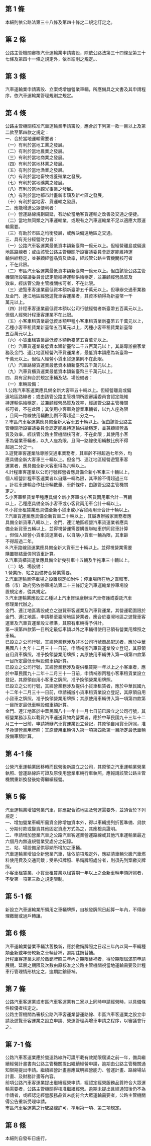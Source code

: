 第 1 條
-------
本細則依公路法第三十八條及第四十條之二規定訂定之。

第 2 條
-------
公路主管機關審核汽車運輸業申請籌設，除依公路法第三十四條至第三十  
七條及第四十一條之規定外，依本細則之規定。、

第 3 條
-------
汽車運輸業申請籌設、立案或增加營業車輛，所應備具之文書及其申請程  
序，依汽車運輸業管理規則之規定。　　　　

第 4 條
-------
公路主管機關核准汽車運輸業申請籌設，應合於下列第一款一目以上及第  
二款至第四款之規定：  
一、合於當地運輸需要者：  
（一）有利於當地工業之發展。  
（二）有利於當地農業之發展。  
（三）有利於當地商業之發展。  
（四）有利於當地林業之發展。  
（五）有利於當地漁業之發展。  
（六）有利於當地畜牧或養殖業之發展。  
（七）有利於當地礦業之發展。  
（八）有利於當地觀光事業之發展。  
（九）有利於當地都市計畫新市鎮及新社區之發展。  
（十）有利於當地客、貨運輸之發展。  
二、應能增進公眾便利者：  
（一）營運路線規劃周延，有助於當地客貨運輸之改善及交通之便捷。  
（二）當地無同類之汽車運輸業，或現有之汽車運輸業不足以適應大眾運  
      輸需要。  
（三）有助於市區之均衡發展，或解決偏遠地區之交通。  
三、具有充分經營財力者：  
（一）公路汽車客運業最低資本額新臺幣一億元以上。但經營離島或偏遠  
      地區路線者；或由該管公路主管機關所設審議委員會認定能維持運  
      輸供給穩定，並兼顧經營品質及效率，經該管公路主管機關核可者  
      ，不在此限。  
（二）市區汽車客運業最低資本額新臺幣一億元以上。但由該管公路主管  
      機關所設審議委員會認定能維持運輸供給穩定，並兼顧經營品質及  
      效率，經該管公路主管機關核可者，不在此限。  
（三）遊覽車客運業最低資本額新臺幣五千萬元以上。但專辦交通車業務  
      及金門、連江地區經營遊覽車客運業者，其資本額得為新臺幣一千  
      萬元以上。  
（四）計程車客運業最低資本額以公司行號經營者新臺幣五百萬元以上。  
      但個人經營計程車客運業不在此限。  
（五）小客車租賃業最低資本額甲種小客車租賃業新臺幣五千萬元以上，  
      乙種小客車租賃業新臺幣五百萬元以上，丙種小客車租賃業新臺幣  
      五百萬元以上。  
（六）小貨車租賃業最低資本額新臺幣五百萬元以上。  
（七）汽車貨運業最低資本額新臺幣二千五百萬元以上，其屬專辦搬家業  
      務及金門、連江地區經營汽車貨運業者，最低資本額應為新臺幣一  
      千萬元以上。但個人經營小貨車貨運業則不在此限。  
（八）汽車路線貨運業最低資本額新臺幣五千萬元以上。  
（九）汽車貨櫃貨運業最低資本額新臺幣三千萬元以上。  
四、具有足夠合於規定車輛及站、場設備者：  
（一）車輛設備：  
      1.公路汽車客運業應具備全新大客車五十輛以上。但經營離島或偏  
        遠地區路線者；或由該管公路主管機關所設審議委員會認定能維  
        持運輸供給穩定，並兼顧經營品質及效率，經該管公路主管機關  
        核可者，不在此限；其使用小客車為營業車輛者，以九人座為限  
        ，且同一路線使用輛數比例不得超過二分之一。  
      2.市區汽車客運業應具備全新大客車五十輛以上。但由該管公路主  
        管機關所設審議委員會認定能維持運輸供給穩定，並兼顧經營品  
        質及效率，經該管公路主管機關核可者，不在此限；其使用小客  
        車為營業車輛者，以九人座為限，且同一路線使用輛數比例不得  
        超過二分之一。  
      3.遊覽車客運業除專辦交通車業務者，其車齡不得超過七年外，均  
        應具備全新大客車三十輛以上。但金門、連江地區經營遊覽車客  
        運業者，應具備全新大客車得為六輛以上。  
      4.計程車客運業以公司行號經營者應具備全新小客車三十輛以上，  
        個人經營計程車客運業者以自購一輛為限，其車齡不得超過三年  
        。計程車運輸合作社車輛數量、車齡條件，由該管公路主管機關  
        定之。  
      5.小客車租賃業甲種應具備全新小客車或小客貨兩用車合計一百輛  
        以上，乙種應具備全新小客車或小客貨兩用車合計十輛以上。  
      6.小貨車租賃業應具備全新小貨車或小客貨兩用車合計十輛以上。  
      7.汽車貨運業應具備全新貨車二十輛以上，其屬專辦搬家業務者應  
        具備全新貨車八輛以上，金門、連江地區經營汽車貨運業者應具  
        備全新貨車五輛以上，並得視營運需要購置聯結車併同貨車計算  
        。但個人經營小貨車貨運業者，以自購小貨車一輛為限，其車齡  
        不得超過二年。  
      8.汽車路線貨運業應具備全新大貨車三十輛以上。並得視營業需要  
        購置聯結車併同貨車計算。  
      9.汽車貨櫃貨運業應具備全新曳引車十五輛及半拖車三十輛以上。  
（二）站、場設備：  
      1.營業所、站之設備符合營業需要。  
      2.汽車運輸業停車場之設置規定如附件；停車場所在地之直轄市、  
        縣（市）政府另依停車場法第二十三條訂定汽車運輸業停車場設  
        置規定者，從其規定。  
      3.汽車運輸業應設立乙種以上汽車修理廠辦理汽車修護或委託汽車  
        修理業代辦之。  
金門、連江地區籌設成立之遊覽車客運業及汽車貨運業，其營運範圍限於  
金門、連江地區，申請移至臺灣地區營業者，應合於臺灣地區之遊覽車客  
運業及汽車貨運業設立標準，其原有車輛得予併計。  
第一項第四款第一目所定最低車額以外之車輛得使用已領有營業用牌照之  
車輛。  
已設立之公司行號，其經營業務涉及非本公司行號商品配送者，應於中華  
民國八十九年十二月三十一日前，申請補辦汽車貨運業設立登記，其原領  
自用貨車牌照，准予換領營業用牌照；其原使用車輛併入第一項第四款第  
一目所定最低車輛設備車額計算。  
已設立之公司行號，其經營業務涉及提供租賃期一年以上之小客車者，應  
於中華民國九十二年十二月三十一日前，申請補辦丙種小客車租賃業設立  
登記，其原領自用小客車之牌照，准予換領營業用牌照。  
已設立之公司行號，其經營業務涉及提供小貨車租賃者，應於中華民國九  
十二年十二月三十一日前，申請補辦小貨車租賃業設立登記，其原領自用  
小貨車之牌照，准予換領營業用牌照；其原使用車輛併入第一項第四款第  
一目所定最低車輛設備車額計算。  
金門、連江地區於中華民國八十一年十一月七日前已設立之公司行號，其  
經營業務涉及以載貨汽車運送貨物為營業者，應於中華民國九十三年十二  
月三十一日前，申請補辦汽車貨運業設立登記，其原領自用貨車牌照，准  
予換領營業用牌照；其原使用車輛併入第一項第四款第一目所定最低車輛  
設備車額計算。

第 4-1 條
---------
公營汽車運輸業因移轉而民營後新設立之公司，其原領之汽車運輸業營業  
執照、營運路線許可證及原使用營業車輛行車執照，應報請該管公路主管  
機關重新換發後始得繼續經營。

第 5 條
-------
汽車運輸業增加營業汽車，除應配合該地區及營運需要外，並須合於下列  
規定：  
一、增加營業車輛所需資金除增加資本外，得以車輛提列折舊準備、貸款  
    、分期付款或變賣其他固定資產方式為之，其應檢具證明。  
二、申請增加營業汽車之公路汽車客運業營運路線或其他汽車運輸業最近  
    六個月內無違規營業受處分之紀錄。  
三、站、場設備足供容納所增加之車輛。  
汽車運輸業增加全新營業汽車，除依前項規定外，應結清車輛欠繳汽車燃  
料使用費及交通罰鍰；受吊扣牌照、吊銷牌照處分者，則須先到案繳交牌  
照。  
小客車租賃業、小貨車租賃業以租賃期一年以上之全新車輛申領牌照者，  
不受第一項第三款之規定限制。

第 5-1 條
---------
新設立汽車運輸業所領用之車輛牌照，自核發牌照日起算一年內，不得辦  
理繳銷或過戶轉讓。

第 6 條
-------
汽車運輸業營業車輛汰舊換新，應於繳銷牌照之日起三年內以同一車輛種  
類全新或年份較新之車輛替補，逾期註銷替補。  
計程車客運業未能於繳銷牌照三年內之期限替補者，得於期限屆滿前申請  
展期。延展之期限及次數由原核准之公路主管機關視當地運輸需要及計程  
車行管理情形核定之，逾期註銷替補。

第 7 條
-------
公路汽車客運業或市區汽車客運業有二家以上同時申請經營時，以具備條  
件較優者核定之。  
公路主管機關為審核公路汽車客運業營運路線、市區汽車客運業之設立申  
請及遊覽車客運業之設立申請、營運管理與增車申請之程序，以審議會行  
之。　

第 7-1 條
---------
公路汽車客運業應於營運路線許可證所載有效期限屆滿之前一年，備具繼  
續經營計畫書向公路主管機關提出繼續經營申請，逾期由公路主管機關通  
知限期提出申請。繼續經營計畫書應載明經營能力、營運計畫、路線場站  
計畫、及財務計畫等內容。  
前項公路汽車客運業提出繼續經營申請，經認定經營服務品質符合大眾運  
輸需要者，公路主管機關得核准繼續經營。逾期未提出且經通知後仍不為  
申請者，或經認定經營服務品質未能符合大眾運輸需要者，公路主管機關  
得公告重新受理申請。  
市區汽車客運業之行駛路線許可，準用第一項、第二項規定。

第 8 條
-------
本細則自發布日施行。

